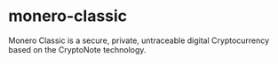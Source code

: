 # monero-classic
Monero Classic is a secure, private, untraceable digital Cryptocurrency based on the CryptoNote technology.
